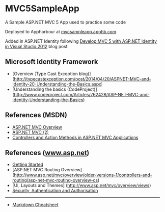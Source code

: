 # MVC5SampleApp
A Sample ASP.NET MVC 5 App used to practice some code

Deployed to Appharbour at  [mvcsampleapp.apphb.com](http://mvcsampleapp.apphb.com)

Added in ASP.NET Identity following [Develop MVC 5 with ASP.NET Identity in Visual Studio 2012](http://httpjunkie.com/2013/340/develop-mvc-5-with-asp-net-identity-in-visual-studio-2012/) blog post

## Microsoft Identity Framework
* [Overview (Type Cast Exception blog)] (http://typecastexception.com/post/2014/04/20/ASPNET-MVC-and-Identity-20-Understanding-the-Basics.aspx)
* [Understanding the basics (CodeProject)] (http://www.codeproject.com/Articles/762428/ASP-NET-MVC-and-Identity-Understanding-the-Basics)

## References (MSDN)

* [ASP.NET MVC Overview](https://msdn.microsoft.com/en-GB/library/dd381412(v=vs.100).aspx)
* [ASP.NET MVC (2)](https://msdn.microsoft.com/en-GB/library/dd394709(v=vs.100).aspx)
* [Controllers and Action Methods in ASP.NET MVC Applications](https://msdn.microsoft.com/en-GB/library/dd410269(v=vs.100).aspx)

## References (www.asp.net)
* [Getting Started](http://www.asp.net/mvc/overview/getting-started)
* [ASP.NET MVC Routing Overview] (http://www.asp.net/mvc/overview/older-versions-1/controllers-and-routing/asp-net-mvc-routing-overview-cs)
* [UI, Layouts and Themes] (http://www.asp.net/mvc/overview/views)
* [Security, Authentication and Authorisation](http://www.asp.net/mvc/overview/security)


---

- [Markdown Cheatsheet](https://github.com/adam-p/markdown-here/wiki/Markdown-Cheatsheet) 
